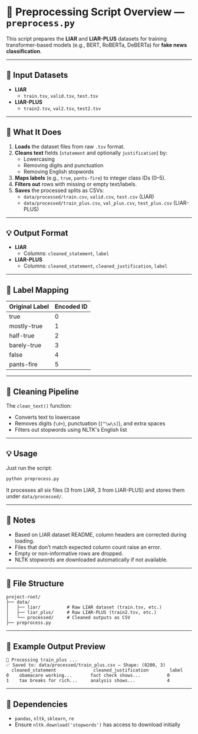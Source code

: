 # 📘 Preprocessing Script Overview — `preprocess.py`

This script prepares the **LIAR** and **LIAR-PLUS** datasets for training transformer-based models (e.g., BERT, RoBERTa, DeBERTa) for **fake news classification**.

---

## 📂 Input Datasets

- **LIAR**
  - `train.tsv`, `valid.tsv`, `test.tsv`
- **LIAR-PLUS**
  - `train2.tsv`, `val2.tsv`, `test2.tsv`

---

## 🔄 What It Does

1. **Loads** the dataset files from raw `.tsv` format.
2. **Cleans text** fields (`statement` and optionally `justification`) by:
   - Lowercasing
   - Removing digits and punctuation
   - Removing English stopwords
3. **Maps labels** (e.g., `true`, `pants-fire`) to integer class IDs (0–5).
4. **Filters out** rows with missing or empty text/labels.
5. **Saves** the processed splits as CSVs:
   - `data/processed/train.csv`, `valid.csv`, `test.csv` (LIAR)
   - `data/processed/train_plus.csv`, `val_plus.csv`, `test_plus.csv` (LIAR-PLUS)

---

## 💡 Output Format

- **LIAR**
  - Columns: `cleaned_statement`, `label`
- **LIAR-PLUS**
  - Columns: `cleaned_statement`, `cleaned_justification`, `label`

---

## 📆 Label Mapping

| Original Label     | Encoded ID |
|--------------------|-------------|
| true               | 0           |
| mostly-true        | 1           |
| half-true          | 2           |
| barely-true        | 3           |
| false              | 4           |
| pants-fire         | 5           |

---

## 🔧 Cleaning Pipeline

The `clean_text()` function:
- Converts text to lowercase
- Removes digits (`\d+`), punctuation (`[^\w\s]`), and extra spaces
- Filters out stopwords using NLTK's English list

---

## 💡 Usage

Just run the script:
```bash
python preprocess.py
```
It processes all six files (3 from LIAR, 3 from LIAR-PLUS) and stores them under `data/processed/`.

---

## 🔹 Notes
- Based on LIAR dataset README, column headers are corrected during loading.
- Files that don’t match expected column count raise an error.
- Empty or non-informative rows are dropped.
- NLTK stopwords are downloaded automatically if not available.

---

## 📁 File Structure

```
project-root/
├── data/
│   ├── liar/          # Raw LIAR dataset (train.tsv, etc.)
│   ├── liar_plus/     # Raw LIAR-PLUS (train2.tsv, etc.)
│   └── processed/     # Cleaned outputs as CSV
├── preprocess.py
```

---

## 🚀 Example Output Preview

```
📅 Processing train_plus ...
✅ Saved to: data/processed/train_plus.csv — Shape: (8200, 3)
  cleaned_statement              cleaned_justification        label
0    obamacare working...       fact check shows...          0
1    tax breaks for rich...     analysis shows...            4
```

---

## 🚧 Dependencies
- `pandas`, `nltk`, `sklearn`, `re`
- Ensure `nltk.download('stopwords')` has access to download initially

